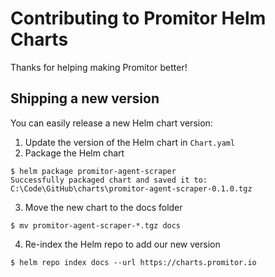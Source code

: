 Contributing to Promitor Helm Charts
===

Thanks for helping making Promitor better!

## Shipping a new version

You can easily release a new Helm chart version:

1. Update the version of the Helm chart in `Chart.yaml`
2. Package the Helm chart
```shell
$ helm package promitor-agent-scraper
Successfully packaged chart and saved it to: C:\Code\GitHub\charts\promitor-agent-scraper-0.1.0.tgz
```

3. Move the new chart to the docs folder
```shell
$ mv promitor-agent-scraper-*.tgz docs
```

4. Re-index the Helm repo to add our new version
```shell
$ helm repo index docs --url https://charts.promitor.io
```